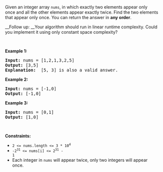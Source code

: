 Given an integer array `` nums ``, in which exactly two elements appear only once and all the other elements appear exactly twice. Find the two elements that appear only once. You can return the answer in __any order__.

__Follow up:&nbsp;__Your algorithm should run in linear runtime complexity. Could you implement it using only constant space complexity?

&nbsp;

__Example 1:__

<pre>
<strong>Input:</strong> nums = [1,2,1,3,2,5]
<strong>Output:</strong> [3,5]
<strong>Explanation: </strong> [5, 3] is also a valid answer.
</pre>

__Example 2:__

<pre>
<strong>Input:</strong> nums = [-1,0]
<strong>Output:</strong> [-1,0]
</pre>

__Example 3:__

<pre>
<strong>Input:</strong> nums = [0,1]
<strong>Output:</strong> [1,0]
</pre>

&nbsp;

__Constraints:__

*   <code>2 &lt;= nums.length &lt;= 3 * 10<sup>4</sup></code>
*   <code>-2<sup>31</sup> &lt;= nums[i] &lt;= 2<sup>31</sup> - 1</code>
*   Each integer in `` nums `` will appear twice, only two integers will appear once.